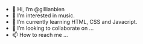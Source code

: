 - 👋 Hi, I’m @gillianbien
- 👀 I’m interested in music.
- 🌱 I’m currently learning HTML, CSS and Javacript.
- 💞️ I’m looking to collaborate on ...
- 📫 How to reach me ...

<!---
gillianbien/gillianbien is a ✨ special ✨ repository because its `README.md` (this file) appears on your GitHub profile.
You can click the Preview link to take a look at your changes.
--->
